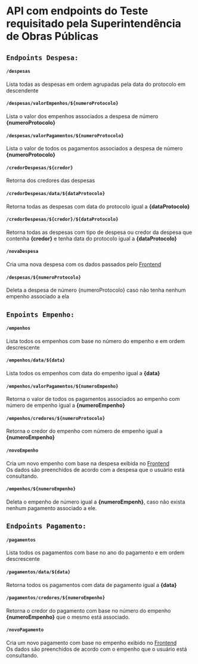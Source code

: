 # API com endpoints do Teste requisitado pela Superintendência de Obras Públicas

## `Endpoints Despesa: ` 
#### `/despesas `  
Lista todas as despesas em ordem agrupadas pela data do protocolo em descendente 

#### `/despesas/valorEmpenhos/${numeroProtocolo} ` 
Lista  o valor dos empenhos associados a despesa de número **{numeroProtocolo}** 

#### `/despesas/valorPagamentos/${numeroProtocolo} ` 
Lista o valor de todos os pagamentos associados a despesa de número **{numeroProtocolo}** 

#### `/credorDespesas/${credor} ` 
Retorna dos credores das despesas 

#### `/credorDespesas/data/${dataProtocolo} ` 
Retorna todas as despesas com data do protocolo igual a **{dataProtocolo}**

#### `/credorDespesas/${credor}/${dataProtocolo} ` 
Retorna todas as despesas com tipo de despesa ou credor da despesa que contenha **{credor}** e tenha data do protocolo igual a **{dataProtocolo}**

#### `/novaDespesa` 
Cria uma nova despesa com os dados passados pelo [Frontend](https://github.com/CooperLove/Teste-SOP-Frontend)

#### `/despesas/${numeroProtocolo} ` 
Deleta a despesa de número {numeroProtocolo} caso não tenha nenhum empenho associado a ela


## `Enpoints Empenho: ` 
#### `/empenhos ` 
Lista todos os empenhos com base no número do empenho e em ordem descrescente

#### `/empenhos/data/${data} ` 
Lista todos os empenhos com data do empenho igual a **{data}**

#### `/empenhos/valorPagamentos/${numeroEmpenho} ` 
Retorna o valor de todos os pagamentos associados ao empenho com número de empenho igual a **{numeroEmpenho}**

#### `/empenhos/credores/${numeroProtocolo} ` 
Retorna o credor do empenho com número de empenho igual a **{numeroEmpenho}**

#### `/novoEmpenho ` 
Cria um novo empenho com base na despesa exibida no [Frontend](https://github.com/CooperLove/Teste-SOP-Frontend) <br/>
Os dados são preenchidos de acordo com a despesa que o usuário está consultando.

#### `/empenhos/${numeroEmpenho} ` 
Deleta o empenho de número igual a **{numeroEmpenh}**, caso não exista nenhum pagamento associado a ele.


## `Endpoints Pagamento:` 
#### `/pagamentos ` 
Lista todos os pagamentos com base no ano do pagamento e em ordem descrescente

#### `/pagamentos/data/${data} ` 
Retorna todos os pagamentos com data de pagamento igual a **{data}**

#### `/pagamentos/credores/${numeroEmpenho} ` 
Retorna o credor do pagamento com base no número do empenho **{numeroEmpenho}** que o mesmo está associado.

#### `/novoPagamento ` 
Cria um novo pagamento com base no empenho exibido no [Frontend](https://github.com/CooperLove/Teste-SOP-Frontend) <br/>
Os dados são preenchidos de acordo com o empenho que o usuário está consultando.
